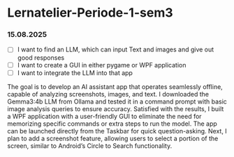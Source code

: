 # Lernatelier-Periode-1-sem3

### 15.08.2025
- [ ] I want to find an LLM, which can input Text and images and give out good responses
- [ ] I want to create a GUI in either pygame or WPF application
- [ ] I want to integrate the LLM into that app

The goal is to develop an AI assistant app that operates seamlessly offline, capable of analyzing screenshots, images, and text. I downloaded the Gemma3:4b LLM from Ollama and tested it in a command prompt with basic image analysis queries to ensure accuracy. Satisfied with the results, I built a WPF application with a user-friendly GUI to eliminate the need for memorizing specific commands or extra steps to run the model. The app can be launched directly from the Taskbar for quick question-asking. Next, I plan to add a screenshot feature, allowing users to select a portion of the screen, similar to Android’s Circle to Search functionality.
